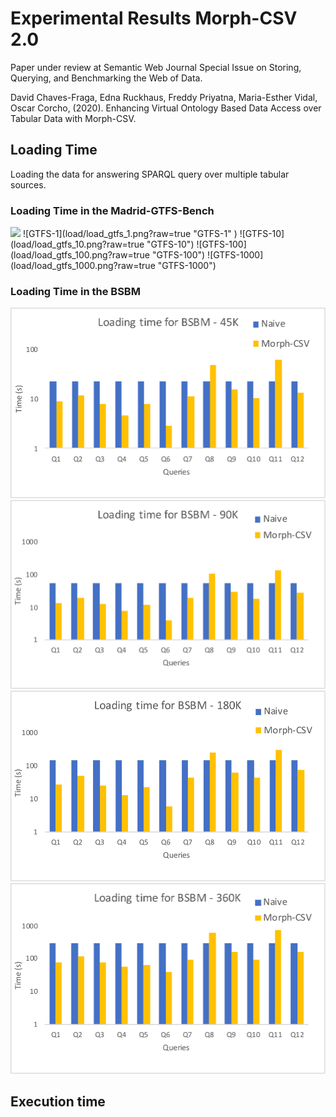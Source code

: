 # Experimental Results Morph-CSV 2.0

Paper under review at Semantic Web Journal Special Issue on Storing, Querying, and Benchmarking the Web of Data. 

David Chaves-Fraga, Edna Ruckhaus, Freddy Priyatna, Maria-Esther Vidal, Oscar Corcho, (2020). Enhancing Virtual Ontology Based Data Access over Tabular Data with Morph-CSV.

## Loading Time
Loading the data for answering SPARQL query over multiple tabular sources.

### Loading Time in the Madrid-GTFS-Bench
<img src="load/load_gtfs_1?raw=true" width="40%">
![GTFS-1](load/load_gtfs_1.png?raw=true "GTFS-1" )
![GTFS-10](load/load_gtfs_10.png?raw=true "GTFS-10")
![GTFS-100](load/load_gtfs_100.png?raw=true "GTFS-100")
![GTFS-1000](load/load_gtfs_1000.png?raw=true "GTFS-1000")

### Loading Time in the BSBM
![BSBM-45](load/load_bsbm_45.png?raw=true "BSBM-45" )
![BSBM-90](load/load_bsbm_90.png?raw=true "BSBM-90")
![BSBM-180](load/load_bsbm_180.png?raw=true "BSBM-180")
![BSBM-360](load/load_bsbm_360.png?raw=true "BSBM-360")


## Execution time